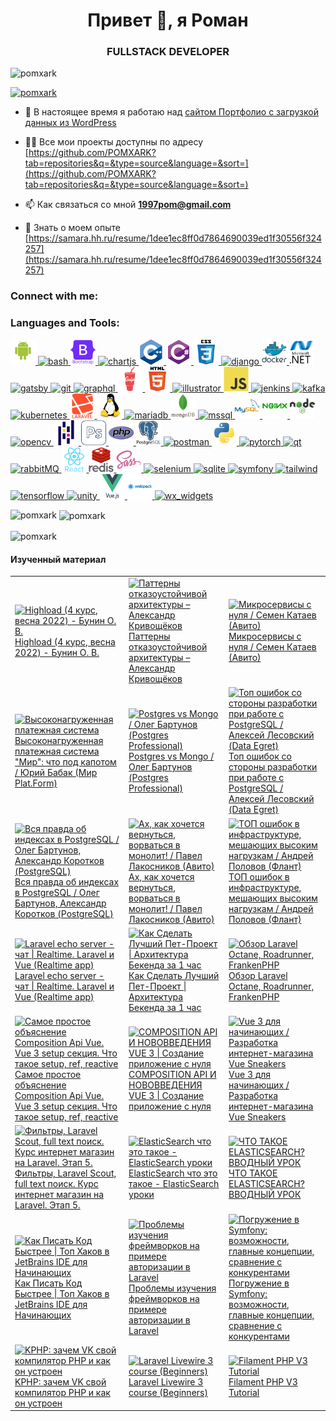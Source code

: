 <h1 align="center">Привет 👋, я Роман</h1>
<h3 align="center">FULLSTACK DEVELOPER</h3>

<p align="left"> <img src="https://komarev.com/ghpvc/?username=pomxark&label=Profile%20views&color=0e75b6&style=flat" alt="pomxark" /> </p>

<p align="left"> <a href="https://github.com/ryo-ma/github-profile-trophy"><img src="https://github-profile-trophy.vercel.app/?username=pomxark" alt="pomxark" /></a> </p>

- 🔭 В настоящее время я работаю над [сайтом Портфолио с загрузкой данных из WordPress](https://github.com/POMXARK/wordpress-landing-page-lesson)

- 👨‍💻 Все мои проекты доступны по адресу [https://github.com/POMXARK?tab=repositories&q=&type=source&language=&sort=](https://github.com/POMXARK?tab=repositories&q=&type=source&language=&sort=)

- 📫 Как связаться со мной **1997pom@gmail.com**

- 📄 Знать о моем опыте [https://samara.hh.ru/resume/1dee1ec8ff0d7864690039ed1f30556f324257](https://samara.hh.ru/resume/1dee1ec8ff0d7864690039ed1f30556f324257)

<h3 align="left">Connect with me:</h3>
<p align="left">
</p>

<h3 align="left">Languages and Tools:</h3>
<p align="left"> <a href="https://developer.android.com" target="_blank" rel="noreferrer"> <img src="https://raw.githubusercontent.com/devicons/devicon/master/icons/android/android-original-wordmark.svg" alt="android" width="40" height="40"/> </a> <a href="https://www.gnu.org/software/bash/" target="_blank" rel="noreferrer"> <img src="https://www.vectorlogo.zone/logos/gnu_bash/gnu_bash-icon.svg" alt="bash" width="40" height="40"/> </a> <a href="https://getbootstrap.com" target="_blank" rel="noreferrer"> <img src="https://raw.githubusercontent.com/devicons/devicon/master/icons/bootstrap/bootstrap-plain-wordmark.svg" alt="bootstrap" width="40" height="40"/> </a> <a href="https://www.chartjs.org" target="_blank" rel="noreferrer"> <img src="https://www.chartjs.org/media/logo-title.svg" alt="chartjs" width="40" height="40"/> </a> <a href="https://www.w3schools.com/cpp/" target="_blank" rel="noreferrer"> <img src="https://raw.githubusercontent.com/devicons/devicon/master/icons/cplusplus/cplusplus-original.svg" alt="cplusplus" width="40" height="40"/> </a> <a href="https://www.w3schools.com/cs/" target="_blank" rel="noreferrer"> <img src="https://raw.githubusercontent.com/devicons/devicon/master/icons/csharp/csharp-original.svg" alt="csharp" width="40" height="40"/> </a> <a href="https://www.w3schools.com/css/" target="_blank" rel="noreferrer"> <img src="https://raw.githubusercontent.com/devicons/devicon/master/icons/css3/css3-original-wordmark.svg" alt="css3" width="40" height="40"/> </a> <a href="https://www.djangoproject.com/" target="_blank" rel="noreferrer"> <img src="https://cdn.worldvectorlogo.com/logos/django.svg" alt="django" width="40" height="40"/> </a> <a href="https://www.docker.com/" target="_blank" rel="noreferrer"> <img src="https://raw.githubusercontent.com/devicons/devicon/master/icons/docker/docker-original-wordmark.svg" alt="docker" width="40" height="40"/> </a> <a href="https://dotnet.microsoft.com/" target="_blank" rel="noreferrer"> <img src="https://raw.githubusercontent.com/devicons/devicon/master/icons/dot-net/dot-net-original-wordmark.svg" alt="dotnet" width="40" height="40"/> </a> <a href="https://www.gatsbyjs.com/" target="_blank" rel="noreferrer"> <img src="https://www.vectorlogo.zone/logos/gatsbyjs/gatsbyjs-icon.svg" alt="gatsby" width="40" height="40"/> </a> <a href="https://git-scm.com/" target="_blank" rel="noreferrer"> <img src="https://www.vectorlogo.zone/logos/git-scm/git-scm-icon.svg" alt="git" width="40" height="40"/> </a> <a href="https://graphql.org" target="_blank" rel="noreferrer"> <img src="https://www.vectorlogo.zone/logos/graphql/graphql-icon.svg" alt="graphql" width="40" height="40"/> </a> <a href="https://gulpjs.com" target="_blank" rel="noreferrer"> <img src="https://raw.githubusercontent.com/devicons/devicon/master/icons/gulp/gulp-plain.svg" alt="gulp" width="40" height="40"/> </a> <a href="https://www.w3.org/html/" target="_blank" rel="noreferrer"> <img src="https://raw.githubusercontent.com/devicons/devicon/master/icons/html5/html5-original-wordmark.svg" alt="html5" width="40" height="40"/> </a> <a href="https://www.adobe.com/in/products/illustrator.html" target="_blank" rel="noreferrer"> <img src="https://www.vectorlogo.zone/logos/adobe_illustrator/adobe_illustrator-icon.svg" alt="illustrator" width="40" height="40"/> </a> <a href="https://developer.mozilla.org/en-US/docs/Web/JavaScript" target="_blank" rel="noreferrer"> <img src="https://raw.githubusercontent.com/devicons/devicon/master/icons/javascript/javascript-original.svg" alt="javascript" width="40" height="40"/> </a> <a href="https://www.jenkins.io" target="_blank" rel="noreferrer"> <img src="https://www.vectorlogo.zone/logos/jenkins/jenkins-icon.svg" alt="jenkins" width="40" height="40"/> </a> <a href="https://kafka.apache.org/" target="_blank" rel="noreferrer"> <img src="https://www.vectorlogo.zone/logos/apache_kafka/apache_kafka-icon.svg" alt="kafka" width="40" height="40"/> </a> <a href="https://kubernetes.io" target="_blank" rel="noreferrer"> <img src="https://www.vectorlogo.zone/logos/kubernetes/kubernetes-icon.svg" alt="kubernetes" width="40" height="40"/> </a> <a href="https://laravel.com/" target="_blank" rel="noreferrer"> <img src="https://raw.githubusercontent.com/devicons/devicon/master/icons/laravel/laravel-plain-wordmark.svg" alt="laravel" width="40" height="40"/> </a> <a href="https://www.linux.org/" target="_blank" rel="noreferrer"> <img src="https://raw.githubusercontent.com/devicons/devicon/master/icons/linux/linux-original.svg" alt="linux" width="40" height="40"/> </a> <a href="https://mariadb.org/" target="_blank" rel="noreferrer"> <img src="https://www.vectorlogo.zone/logos/mariadb/mariadb-icon.svg" alt="mariadb" width="40" height="40"/> </a> <a href="https://www.mongodb.com/" target="_blank" rel="noreferrer"> <img src="https://raw.githubusercontent.com/devicons/devicon/master/icons/mongodb/mongodb-original-wordmark.svg" alt="mongodb" width="40" height="40"/> </a> <a href="https://www.microsoft.com/en-us/sql-server" target="_blank" rel="noreferrer"> <img src="https://www.svgrepo.com/show/303229/microsoft-sql-server-logo.svg" alt="mssql" width="40" height="40"/> </a> <a href="https://www.mysql.com/" target="_blank" rel="noreferrer"> <img src="https://raw.githubusercontent.com/devicons/devicon/master/icons/mysql/mysql-original-wordmark.svg" alt="mysql" width="40" height="40"/> </a> <a href="https://www.nginx.com" target="_blank" rel="noreferrer"> <img src="https://raw.githubusercontent.com/devicons/devicon/master/icons/nginx/nginx-original.svg" alt="nginx" width="40" height="40"/> </a> <a href="https://nodejs.org" target="_blank" rel="noreferrer"> <img src="https://raw.githubusercontent.com/devicons/devicon/master/icons/nodejs/nodejs-original-wordmark.svg" alt="nodejs" width="40" height="40"/> </a> <a href="https://opencv.org/" target="_blank" rel="noreferrer"> <img src="https://www.vectorlogo.zone/logos/opencv/opencv-icon.svg" alt="opencv" width="40" height="40"/> </a> <a href="https://pandas.pydata.org/" target="_blank" rel="noreferrer"> <img src="https://raw.githubusercontent.com/devicons/devicon/2ae2a900d2f041da66e950e4d48052658d850630/icons/pandas/pandas-original.svg" alt="pandas" width="40" height="40"/> </a> <a href="https://www.photoshop.com/en" target="_blank" rel="noreferrer"> <img src="https://raw.githubusercontent.com/devicons/devicon/master/icons/photoshop/photoshop-line.svg" alt="photoshop" width="40" height="40"/> </a> <a href="https://www.php.net" target="_blank" rel="noreferrer"> <img src="https://raw.githubusercontent.com/devicons/devicon/master/icons/php/php-original.svg" alt="php" width="40" height="40"/> </a> <a href="https://www.postgresql.org" target="_blank" rel="noreferrer"> <img src="https://raw.githubusercontent.com/devicons/devicon/master/icons/postgresql/postgresql-original-wordmark.svg" alt="postgresql" width="40" height="40"/> </a> <a href="https://postman.com" target="_blank" rel="noreferrer"> <img src="https://www.vectorlogo.zone/logos/getpostman/getpostman-icon.svg" alt="postman" width="40" height="40"/> </a> <a href="https://www.python.org" target="_blank" rel="noreferrer"> <img src="https://raw.githubusercontent.com/devicons/devicon/master/icons/python/python-original.svg" alt="python" width="40" height="40"/> </a> <a href="https://pytorch.org/" target="_blank" rel="noreferrer"> <img src="https://www.vectorlogo.zone/logos/pytorch/pytorch-icon.svg" alt="pytorch" width="40" height="40"/> </a> <a href="https://www.qt.io/" target="_blank" rel="noreferrer"> <img src="https://upload.wikimedia.org/wikipedia/commons/0/0b/Qt_logo_2016.svg" alt="qt" width="40" height="40"/> </a> <a href="https://www.rabbitmq.com" target="_blank" rel="noreferrer"> <img src="https://www.vectorlogo.zone/logos/rabbitmq/rabbitmq-icon.svg" alt="rabbitMQ" width="40" height="40"/> </a> <a href="https://reactjs.org/" target="_blank" rel="noreferrer"> <img src="https://raw.githubusercontent.com/devicons/devicon/master/icons/react/react-original-wordmark.svg" alt="react" width="40" height="40"/> </a> <a href="https://redis.io" target="_blank" rel="noreferrer"> <img src="https://raw.githubusercontent.com/devicons/devicon/master/icons/redis/redis-original-wordmark.svg" alt="redis" width="40" height="40"/> </a> <a href="https://sass-lang.com" target="_blank" rel="noreferrer"> <img src="https://raw.githubusercontent.com/devicons/devicon/master/icons/sass/sass-original.svg" alt="sass" width="40" height="40"/> </a> <a href="https://www.selenium.dev" target="_blank" rel="noreferrer"> <img src="https://raw.githubusercontent.com/detain/svg-logos/780f25886640cef088af994181646db2f6b1a3f8/svg/selenium-logo.svg" alt="selenium" width="40" height="40"/> </a> <a href="https://www.sqlite.org/" target="_blank" rel="noreferrer"> <img src="https://www.vectorlogo.zone/logos/sqlite/sqlite-icon.svg" alt="sqlite" width="40" height="40"/> </a> <a href="https://symfony.com" target="_blank" rel="noreferrer"> <img src="https://symfony.com/logos/symfony_black_03.svg" alt="symfony" width="40" height="40"/> </a> <a href="https://tailwindcss.com/" target="_blank" rel="noreferrer"> <img src="https://www.vectorlogo.zone/logos/tailwindcss/tailwindcss-icon.svg" alt="tailwind" width="40" height="40"/> </a> <a href="https://www.tensorflow.org" target="_blank" rel="noreferrer"> <img src="https://www.vectorlogo.zone/logos/tensorflow/tensorflow-icon.svg" alt="tensorflow" width="40" height="40"/> </a> <a href="https://unity.com/" target="_blank" rel="noreferrer"> <img src="https://www.vectorlogo.zone/logos/unity3d/unity3d-icon.svg" alt="unity" width="40" height="40"/> </a> <a href="https://vuejs.org/" target="_blank" rel="noreferrer"> <img src="https://raw.githubusercontent.com/devicons/devicon/master/icons/vuejs/vuejs-original-wordmark.svg" alt="vuejs" width="40" height="40"/> </a> <a href="https://webpack.js.org" target="_blank" rel="noreferrer"> <img src="https://raw.githubusercontent.com/devicons/devicon/d00d0969292a6569d45b06d3f350f463a0107b0d/icons/webpack/webpack-original-wordmark.svg" alt="webpack" width="40" height="40"/> </a> <a href="https://www.wxwidgets.org/" target="_blank" rel="noreferrer"> <img src="https://upload.wikimedia.org/wikipedia/commons/b/bb/WxWidgets.svg" alt="wx_widgets" width="40" height="40"/> </a> </p>

<p><img align="left" src="https://github-readme-stats.vercel.app/api/top-langs?username=pomxark&show_icons=true&locale=en&layout=compact" alt="pomxark" /></p>

<p>&nbsp;<img align="center" src="https://github-readme-stats.vercel.app/api?username=pomxark&show_icons=true&locale=en" alt="pomxark" /></p>

<p><img align="center" src="https://github-readme-streak-stats.herokuapp.com/?user=pomxark&" alt="pomxark" /></p>

#### Изученный материал

<div align="center">
<table >
 <tr>
   <td>
     <a href="https://www.youtube.com/playlist?list=PL4_hYwCyhAva6-f-YxobKju-6ltmn-jNC">
    <img 
    src="https://i.ytimg.com/vi/DJJEr6IaW1Y/hqdefault.jpg" 
    alt="Highload (4 курс, весна 2022) - Бунин О. В." 
    >Highload (4 курс, весна 2022) - Бунин О. В.</a>
   </td>

  <td>
     <a href="https://www.youtube.com/watch?v=YlXJMCdssAI">
    <img 
    src="https://i.ytimg.com/vi/YlXJMCdssAI/hqdefault.jpg" 
    alt="Паттерны отказоустойчивой архитектуры – Александр Кривощёков" 
    >Паттерны отказоустойчивой архитектуры – Александр Кривощёков</a>
   </td>

  <td>
     <a href="https://www.youtube.com/watch?v=eI1QQUrFUZI">
    <img 
    src="https://i.ytimg.com/vi/eI1QQUrFUZI/hqdefault.jpg" 
    alt="Микросервисы с нуля / Семен Катаев (Авито)" 
    >Микросервисы с нуля / Семен Катаев (Авито)</a>
   </td>   
 </tr>

  <tr>
   <td>
     <a href="https://www.youtube.com/watch?v=I3QedJ2dEJw">
    <img 
    src="https://i.ytimg.com/vi/I3QedJ2dEJw/hqdefault.jpg" 
    alt="Высоконагруженная платежная система "Мир": что под капотом / Юрий Бабак (Мир Plat.Form)" 
    >Высоконагруженная платежная система "Мир": что под капотом / Юрий Бабак (Мир Plat.Form)</a>
   </td>

  <td>
     <a href="https://www.youtube.com/watch?v=SNzOZKvFZ68">
    <img 
    src="https://i.ytimg.com/vi/SNzOZKvFZ68/hqdefault.jpg" 
    alt="Postgres vs Mongo / Олег Бартунов (Postgres Professional)" 
    >Postgres vs Mongo / Олег Бартунов (Postgres Professional)</a>
   </td>

  <td>
     <a href="https://www.youtube.com/watch?v=HjLnY0aPQZo">
    <img 
    src="https://i.ytimg.com/vi/HjLnY0aPQZo/hqdefault.jpg" 
    alt="Топ ошибок со стороны разработки при работе с PostgreSQL / Алексей Лесовский (Data Egret)" 
    >Топ ошибок со стороны разработки при работе с PostgreSQL / Алексей Лесовский (Data Egret)</a>
   </td>   
 </tr>

 <tr>
   <td>
     <a href="https://www.youtube.com/watch?v=aaecM4wKdhY">
    <img 
    src="https://i.ytimg.com/vi/aaecM4wKdhY/hqdefault.jpg" 
    alt="Вся правда об индексах в PostgreSQL / Олег Бартунов, Александр Коротков (PostgreSQL)" 
    >Вся правда об индексах в PostgreSQL / Олег Бартунов, Александр Коротков (PostgreSQL)</a>
   </td>

  <td>
     <a href="https://www.youtube.com/watch?v=yLrSp174yc0">
    <img 
    src="https://i.ytimg.com/vi/yLrSp174yc0/hqdefault.jpg" 
    alt="Ах, как хочется вернуться, ворваться в монолит! / Павел Лакосников (Авито)" 
    >Ах, как хочется вернуться, ворваться в монолит! / Павел Лакосников (Авито)</a>
   </td>

  <td>
     <a href="https://www.youtube.com/watch?v=3fJ5ptx5g7M">
    <img 
    src="https://i.ytimg.com/vi/3fJ5ptx5g7M/hqdefault.jpg" 
    alt="ТОП ошибок в инфраструктуре, мешающих высоким нагрузкам / Андрей Половов (Флант)" 
    >ТОП ошибок в инфраструктуре, мешающих высоким нагрузкам / Андрей Половов (Флант)</a>
   </td>   
 </tr>

 <tr>
   <td>
     <a href="https://www.youtube.com/playlist?list=PLD5U-C5KK50X1KcfueA73sGSjBsd8vgVG">
    <img 
    src="https://i.ytimg.com/vi/jV7lVrtZVko/hqdefault.jpg" 
    alt="Laravel echo server - чат | Realtime. Laravel и Vue (Realtime app)" 
    >Laravel echo server - чат | Realtime. Laravel и Vue (Realtime app)</a>
   </td>

  <td>
     <a href="https://www.youtube.com/watch?v=8j29aAbtYWo&t">
    <img 
    src="https://i.ytimg.com/vi/8j29aAbtYWo/hqdefault.jpg"
    alt="Как Сделать Лучший Пет-Проект | Архитектура Бекенда за 1 час" 
    >Как Сделать Лучший Пет-Проект | Архитектура Бекенда за 1 час</a>
   </td>

  <td>
     <a href="https://www.youtube.com/watch?v=DgVLt7j8Nxo">
    <img 
    src="https://i.ytimg.com/vi/DgVLt7j8Nxo/hqdefault.jpg" 
    alt="Обзор Laravel Octane, Roadrunner, FrankenPHP" 
    >Обзор Laravel Octane, Roadrunner, FrankenPHP</a>
   </td>   
 </tr>

 <tr>
   <td>
     <a href="https://www.youtube.com/watch?v=3vT1NUR91q0">
    <img 
    src="https://i.ytimg.com/vi/3vT1NUR91q0/hqdefault.jpg" 
    alt="Самое простое объяснение Composition Api Vue. Vue 3 setup секция. Что такое setup, ref, reactive" 
    >Самое простое объяснение Composition Api Vue. Vue 3 setup секция. Что такое setup, ref, reactive</a>
   </td>

  <td>
     <a href="https://www.youtube.com/watch?v=UFtRD4JA_Es">
    <img 
    src="https://i.ytimg.com/vi/UFtRD4JA_Es/hqdefault.jpg"
    alt="COMPOSITION API И НОВОВВЕДЕНИЯ VUE 3 | Создание приложение с нуля" 
    >COMPOSITION API И НОВОВВЕДЕНИЯ VUE 3 | Создание приложение с нуля</a>
   </td>

  <td>
     <a href="https://www.youtube.com/watch?v=U_-Ht_v-oAs">
    <img 
    src="https://i.ytimg.com/vi/U_-Ht_v-oAs/hqdefault.jpg" 
    alt="Vue 3 для начинающих / Разработка интернет-магазина Vue Sneakers" 
    >Vue 3 для начинающих / Разработка интернет-магазина Vue Sneakers</a>
   </td>   
 </tr>

 <tr>
   <td>
     <a href="https://www.youtube.com/watch?v=DX-nrNVhhWI">
    <img 
    src="https://i.ytimg.com/vi/DX-nrNVhhWI/hqdefault.jpg" 
    alt="Фильтры, Laravel Scout, full text поиск. Курс интернет магазин на Laravel. Этап 5." 
    >Фильтры, Laravel Scout, full text поиск. Курс интернет магазин на Laravel. Этап 5.</a>
   </td>

  <td>
     <a href="https://www.youtube.com/watch?v=qDt70R4i3wk">
    <img 
    src="https://i.ytimg.com/vi/qDt70R4i3wk/hqdefault.jpg"
    alt="ElasticSearch что это такое - ElasticSearch уроки" 
    >ElasticSearch что это такое - ElasticSearch уроки</a>
   </td>

  <td>
     <a href="https://www.youtube.com/watch?v=nMaDw6Dk14k">
    <img 
    src="https://i.ytimg.com/vi/nMaDw6Dk14k/hqdefault.jpg" 
    alt="ЧТО ТАКОЕ ELASTICSEARCH? ВВОДНЫЙ УРОК" 
    >ЧТО ТАКОЕ ELASTICSEARCH? ВВОДНЫЙ УРОК</a>
   </td>   
 </tr>

 <tr>
   <td>
     <a href="https://www.youtube.com/watch?v=k1ehwDmDiXY">
    <img 
    src="https://i.ytimg.com/vi/k1ehwDmDiXY/hqdefault.jpg" 
    alt="Как Писать Код Быстрее | Топ Хаков в JetBrains IDE для Начинающих" 
    >Как Писать Код Быстрее | Топ Хаков в JetBrains IDE для Начинающих</a>
   </td>

  <td>
     <a href="https://www.youtube.com/watch?v=VM6-qii1LR8">
    <img 
    src="https://i.ytimg.com/vi/VM6-qii1LR8/hqdefault.jpg"
    alt="Проблемы изучения фреймворков на примере авторизации в Laravel" 
    >Проблемы изучения фреймворков на примере авторизации в Laravel</a>
   </td>

  <td>
     <a href="https://www.youtube.com/watch?v=bKRfqILe8T0">
    <img 
    src="https://i.ytimg.com/vi/bKRfqILe8T0/hqdefault.jpg" 
    alt="Погружение в Symfony: возможности, главные концепции, сравнение с конкурентами" 
    >Погружение в Symfony: возможности, главные концепции, сравнение с конкурентами</a>
   </td>   
 </tr>

 <tr>
   <td>
     <a href="https://www.youtube.com/watch?v=lrnKIt1DXFQ">
    <img 
    src="https://i.ytimg.com/vi/lrnKIt1DXFQ/hqdefault.jpg" 
    alt="KPHP: зачем VK свой компилятор PHP и как он устроен" 
    >KPHP: зачем VK свой компилятор PHP и как он устроен</a>
   </td>

  <td>
     <a href="https://www.youtube.com/playlist?list=PLqDySLfPKRn543NM_fTrJRdhjBgsogzSC">
    <img 
    src="https://i.ytimg.com/vi/VyIjDnYviD4/hqdefault.jpg"
    alt="Laravel Livewire 3 course (Beginners)" 
    >Laravel Livewire 3 course (Beginners)</a>
   </td>

  <td>
     <a href="https://www.youtube.com/playlist?list=PL6tf8fRbavl3jfL67gVOE9rF0jG5bNTMi">
    <img 
    src="https://i.ytimg.com/vi/rN9XI9KCz0c/hqdefault.jpg" 
    alt="Filament PHP V3 Tutorial" 
    >Filament PHP V3 Tutorial</a>
   </td>   
 </tr>
</table>
</div>
